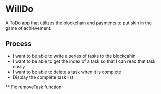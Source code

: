 # WillDo

A ToDo app that utilizes the blockchain and payments to put skin in the game of achievement.

## Process

- I want to be able to write a series of tasks to the blockcahin
- I want to be able to get the index of a task so that I can read that task easily
- I want to be able to delete a task when it is complete
- Display the complete task list

\*\* Fix removeTask function
